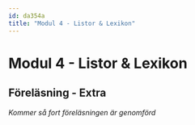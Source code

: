 ```yaml
---
id: da354a
title: "Modul 4 - Listor & Lexikon"
---
```


# Modul 4 - Listor & Lexikon

## Föreläsning - Extra

*Kommer så fort föreläsningen är genomförd*
